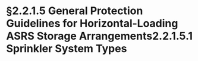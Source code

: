 # §2.2.1.5 General Protection Guidelines for Horizontal-Loading ASRS Storage Arrangements2.2.1.5.1 Sprinkler System Types

